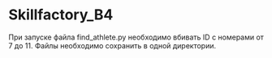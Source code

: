 # Skillfactory_B4
При запуске файла find_athlete.py необходимо вбивать ID с номерами от 7 до 11.
Файлы необходимо сохранить в одной директории.
